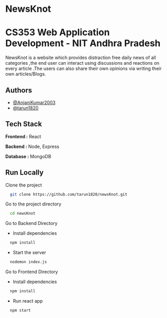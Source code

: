
# NewsKnot

# CS353 Web Application Development - NIT Andhra Pradesh

NewsKnot is a website which provides distraction free daily news of all categories ,the end user can interact using discussions and reactions on every article .The users can also share their own opinions via writing their own articles/Blogs.





## Authors

- [@AnjaniKumar2003](https://www.github.com/AnjaniKumar2003)
- [@tarun1820](https://github.com/tarun1820)



## Tech Stack

**Frontend :** React

**Backend  :** Node, Express

**Database :** MongoDB


## Run Locally

Clone the project

```bash
  git clone https://github.com/tarun1820/newsKnot.git
```

Go to the project directory

```bash
  cd newsKnot
```

Go to Backend Directory

- Install dependencies

```bash
  npm install
```

- Start the server

```bash
  nodemon index.js
```

Go to Frontend Directory

- Install dependencies

```bash
  npm install
```
- Run react app

```bash
  npm start
```

